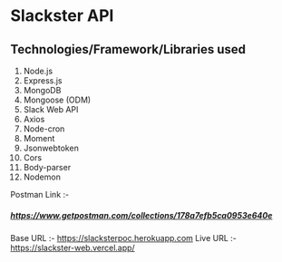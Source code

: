 # Slackster API

## Technologies/Framework/Libraries used

1. Node.js
2. Express.js
3. MongoDB
4. Mongoose (ODM)
5. Slack Web API
6. Axios
7. Node-cron
8. Moment
9. Jsonwebtoken
10. Cors
11. Body-parser
12. Nodemon

Postman Link :-

##### https://www.getpostman.com/collections/178a7efb5ca0953e640e

Base URL :- https://slacksterpoc.herokuapp.com
Live URL :- https://slackster-web.vercel.app/
